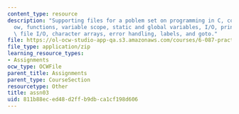 ```yaml
---
content_type: resource
description: "Supporting files for a poblem set on programming in C, control \uFB02\
  ow, functions, variable scope, static and global variables, I/O, printf and scanf,\
  \ file I/O, character arrays, error handling, labels, and goto."
file: https://ol-ocw-studio-app-qa.s3.amazonaws.com/courses/6-087-practical-programming-in-c-january-iap-2010/811b88eced48d2ffb9dbca1cf198d606_assn03.zip
file_type: application/zip
learning_resource_types:
- Assignments
ocw_type: OCWFile
parent_title: Assignments
parent_type: CourseSection
resourcetype: Other
title: assn03
uid: 811b88ec-ed48-d2ff-b9db-ca1cf198d606
---
```

